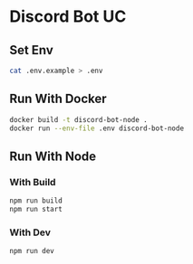 # Discord Bot UC

## Set Env

```bash
cat .env.example > .env
```

## Run With Docker

```bash
docker build -t discord-bot-node .
docker run --env-file .env discord-bot-node
```

## Run With Node

### With Build

```bash
npm run build
npm run start
```

### With Dev

```bash
npm run dev
```
